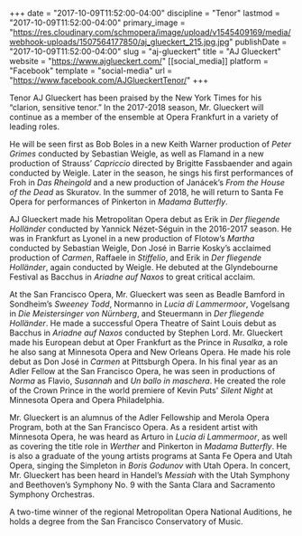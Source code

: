 +++
date = "2017-10-09T11:52:00-04:00"
discipline = "Tenor"
lastmod = "2017-10-09T11:52:00-04:00"
primary_image = "https://res.cloudinary.com/schmopera/image/upload/v1545409169/media/webhook-uploads/1507564177850/aj_glueckert_215.jpg.jpg"
publishDate = "2017-10-09T11:52:00-04:00"
slug = "aj-glueckert"
title = "AJ Glueckert"
website = "https://www.ajglueckert.com/"
[[social_media]]
platform = "Facebook"
template = "social-media"
url = "https://www.facebook.com/AJGlueckertTenor/"
+++

Tenor AJ Glueckert has been praised by the New York Times for his “clarion, sensitive tenor.” In the 2017-2018 season, Mr. Glueckert will continue as a member of the ensemble at Opera Frankfurt in a variety of leading roles.

He will be seen first as Bob Boles in a new Keith Warner production of *Peter Grimes* conducted by Sebastian Weigle, as well as Flamand in a new production of Strauss’ *Capriccio* directed by Brigitte Fassbaender and again conducted by Weigle. Later in the season, he sings his first performances of Froh in *Das Rheingold* and a new production of Janácek’s *From the House of the Dead* as Skuratov. In the summer of 2018, he will return to Santa Fe Opera for performances of Pinkerton in *Madama Butterfly*.

AJ Glueckert made his Metropolitan Opera debut as Erik in *Der fliegende Holländer* conducted by Yannick Nézet-Séguin in the 2016-2017 season. He was in Frankfurt as Lyonel in a new production of Flotow’s *Martha* conducted by Sebastian Weigle, Don José in Barrie Kosky’s acclaimed production of *Carmen*, Raffaele in *Stiffelio*, and Erik in *Der fliegende Holländer*, again conducted by Weigle. He debuted at the Glyndebourne Festival as Bacchus in *Ariadne auf Naxos* to great critical acclaim.

At the San Francisco Opera, Mr. Glueckert was seen as Beadle Bamford in Sondheim’s *Sweeney Todd*, Normanno in *Lucia di Lammermoor*, Vogelsang in *Die Meistersinger von Nürnberg*, and Steuermann in *Der fliegende Holländer*. He made a successful Opera Theatre of Saint Louis debut as Bacchus in *Ariadne auf Naxos* conducted by Stephen Lord. Mr. Glueckert made his European debut at Oper Frankfurt as the Prince in *Rusalka*, a role he also sang at Minnesota Opera and New Orleans Opera. He made his role debut as Don José in *Carmen* at Pittsburgh Opera. In his final year as an Adler Fellow at the San Francisco Opera, he was seen in productions of *Norma* as Flavio, *Susannah* and *Un ballo in maschera*. He created the role of the Crown Prince in the world premiere of Kevin Puts' *Silent Night* at Minnesota Opera and Opera Philadelphia. 

Mr. Glueckert is an alumnus of the Adler Fellowship and Merola Opera Program, both at the San Francisco Opera. As a resident artist with Minnesota Opera, he was heard as Arturo in *Lucia di Lammermoor*, as well as covering the title role in *Werther* and Pinkerton in *Madama Butterfly*. He is also a graduate of the young artists programs at Santa Fe Opera and Utah Opera, singing the Simpleton in *Boris Godunov* with Utah Opera. In concert, Mr. Glueckert has been heard in Handel’s *Messiah* with the Utah Symphony and Beethoven’s Symphony No. 9 with the Santa Clara and Sacramento Symphony Orchestras.

A two-time winner of the regional Metropolitan Opera National Auditions, he holds a degree from the San Francisco Conservatory of Music.
